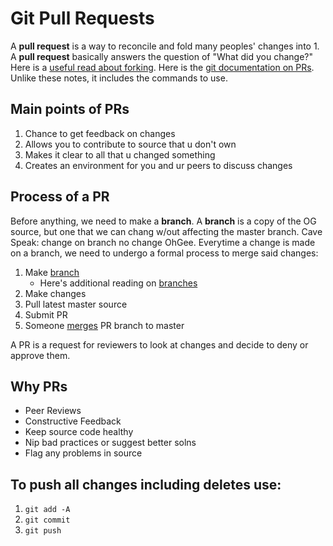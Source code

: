 # Git Pull Requests

A **pull request** is a way to reconcile and fold many peoples' changes into 1.
A **pull request** basically answers the question of "What did you change?"
Here is a [useful read about forking](https://www.toolsqa.com/git/difference-between-git-clone-and-git-fork/). Here is the [git documentation on PRs](https://git-scm.com/docs/git-request-pull). Unlike these notes, it includes the commands to use.

## Main points of PRs

1. Chance to get feedback on changes
2. Allows you to contribute to source that u don't own
3. Makes it clear to all that u changed something
4. Creates an environment for you and ur peers to discuss changes

## Process of a PR

Before anything, we need to make a **branch**. A **branch** is a copy of the OG
source, but one that we can chang w/out affecting the master branch. Cave Speak:
change on branch no change OhGee. Everytime a change is made on a branch, we
need to undergo a formal process to merge said changes:

1. Make [branch](https://www.atlassian.com/git/tutorials/using-branches)
   - Here's additional reading on [branches](https://www.freecodecamp.org/news/git-clone-branch-how-to-clone-a-specific-branch/)
2. Make changes
3. Pull latest master source
4. Submit PR
5. Someone [merges](https://git-scm.com/book/en/v2/Git-Branching-Basic-Branching-and-Merging) PR branch to master

A PR is a request for reviewers to look at changes and decide to deny or approve
them.

## Why PRs

- Peer Reviews
- Constructive Feedback
- Keep source code healthy
- Nip bad practices or suggest better solns
- Flag any problems in source

## To push all changes including deletes use:

1. `git add -A`
2. `git commit`
3. `git push`
